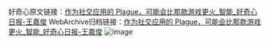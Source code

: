好奇心原文链接：[作为社交应用的 Plague，可能会比那款游戏更火_智能_好奇心日报-王嘉俊](https://www.qdaily.com/articles/4752.html)
WebArchive归档链接：[作为社交应用的 Plague，可能会比那款游戏更火_智能_好奇心日报-王嘉俊](http://web.archive.org/web/20190623162617/https://www.qdaily.com/articles/4752.html)
![image](http://ww3.sinaimg.cn/large/007d5XDply1g3w5pvbdpwj30u049fhdt)